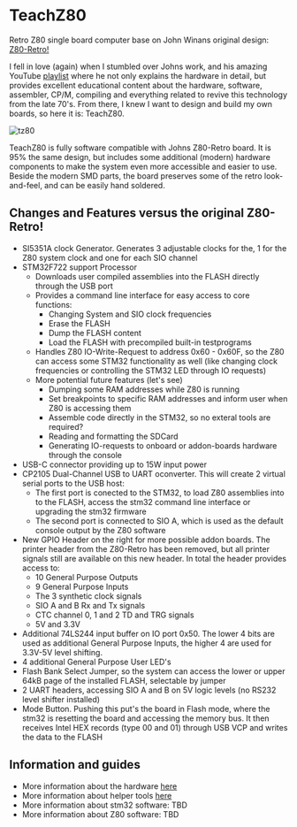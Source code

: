 # TeachZ80
Retro Z80 single board computer base on John Winans original design: [Z80-Retro!](https://github.com/Z80-Retro) 

I fell in love (again) when I stumbled over Johns work, and his amazing YouTube [playlist](https://www.youtube.com/playlist?list=PL3by7evD3F51Cf9QnsAEdgSQ4cz7HQZX5) where he not only explains the hardware in detail, but provides excellent educational content about the hardware, software, assembler, CP/M, compiling and everything related to revive this technology from the late 70's. From there, I knew I want to design and build my own boards, so here it is: TeachZ80. 

![tz80](https://github.com/snakescb/TeachZ80/assets/10495848/9f057115-1c9f-49a7-9c8c-1d03e33ec62e)


TeachZ80 is fully software compatible with Johns Z80-Retro board. It is 95% the same design, but includes some additional (modern) hardware components to make the system even more accessible and easier to use. Beside the modern SMD parts, the board preserves some of the retro look-and-feel, and can be easily hand soldered.  

## Changes and Features versus the original Z80-Retro!

* SI5351A clock Generator. Generates 3 adjustable clocks for the, 1 for the Z80 system clock and one for each SIO channel
* STM32F722 support Processor
  * Downloads user compiled assemblies into the FLASH directly through the USB port
  * Provides a command line interface for easy access to core functions:
    * Changing System and SIO clock frequencies
    * Erase the FLASH
    * Dump the FLASH content
    * Load the FLASH with precompiled built-in testprograms
  * Handles Z80 IO-Write-Request to address 0x60 - 0x60F, so the Z80 can access some STM32 functionality as well (like changing clock frequencies or controlling the STM32 LED through IO requests)
  * More potential future features (let's see)
    * Dumping some RAM addresses while Z80 is running
    * Set breakpoints to specific RAM addresses and inform user when Z80 is accessing them
    * Assemble code directly in the STM32, so no exteral tools are required?
    * Reading and formatting the SDCard
    * Generating IO-requests to onboard or addon-boards hardware through the console
* USB-C connector providing up to 15W input power
* CP2105 Dual-Channel USB to UART oconverter. This will create 2 virtual serial ports to the USB host:
  * The first port is conected to the STM32, to load Z80 assemblies into to the FLASH, access the stm32 command line interface or upgrading the stm32 firmware
  * The second port is connected to SIO A, which is used as the default console output by the Z80 software
* New GPIO Header on the right for more possible addon boards. The printer header from the Z80-Retro has been removed, but all printer signals still are available on this new header. In total the header provides access to:
  * 10 General Purpose Outputs
  * 9 General Purpose Inputs
  * The 3 synthetic clock signals
  * SIO A and B Rx and Tx signals
  * CTC channel 0, 1 and 2 TD and TRG signals
  * 5V and 3.3V
* Additional 74LS244 input buffer on IO port 0x50. The lower 4 bits are used as additional General Purpose Inputs, the higher 4 are used for 3.3V-5V level shifting.
* 4 additional General Purpose User LED's
* Flash Bank Select Jumper, so the system can access the lower or upper 64kB page of the installed FLASH, selectable by jumper
* 2 UART headers, accessing SIO A and B on 5V logic levels (no RS232 level shifter installed)
* Mode Button. Pushing this put's the board in Flash mode, where the stm32 is resetting the board and accessing the memory bus. It then receives Intel HEX records (type 00 and 01) through USB VCP and writes the data to the FLASH

## Information and guides

* More information about the hardware [here](https://github.com/snakescb/TeachZ80/tree/main/Hardware)
* More information about helper tools [here](https://github.com/snakescb/TeachZ80/tree/main/Software/tools)
* More information about stm32 software: TBD
* More information about Z80 software: TBD
